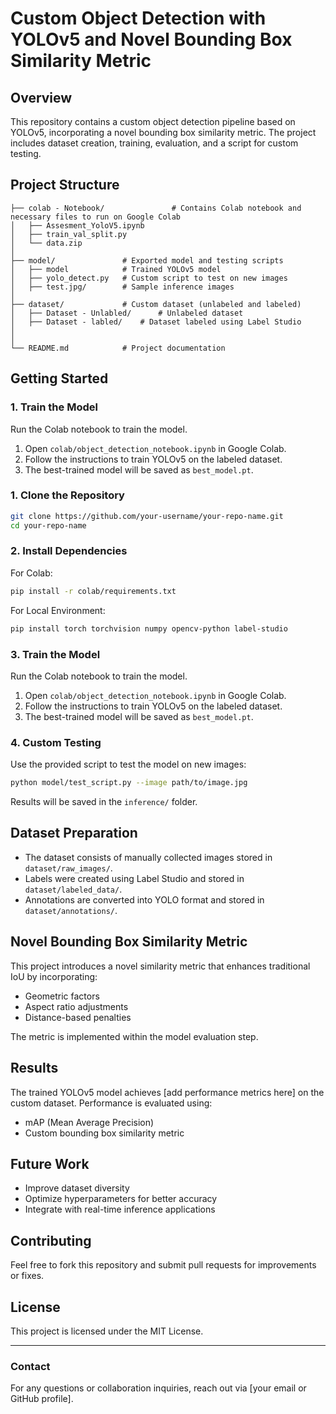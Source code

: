 # Custom Object Detection with YOLOv5 and Novel Bounding Box Similarity Metric

## Overview
This repository contains a custom object detection pipeline based on YOLOv5, incorporating a novel bounding box similarity metric. The project includes dataset creation, training, evaluation, and a script for custom testing.

## Project Structure
```
├── colab - Notebook/               # Contains Colab notebook and necessary files to run on Google Colab
│   ├── Assesment_YoloV5.ipynb
│   ├── train_val_split.py
│   └── data.zip
│
├── model/               # Exported model and testing scripts
│   ├── model            # Trained YOLOv5 model
│   ├── yolo_detect.py   # Custom script to test on new images
│   ├── test.jpg/        # Sample inference images
│
├── dataset/             # Custom dataset (unlabeled and labeled)
│   ├── Dataset - Unlabled/      # Unlabeled dataset
│   ├── Dataset - labled/    # Dataset labeled using Label Studio
│ 
│
└── README.md            # Project documentation
```

## Getting Started

### 1. Train the Model
Run the Colab notebook to train the model.
1. Open `colab/object_detection_notebook.ipynb` in Google Colab.
2. Follow the instructions to train YOLOv5 on the labeled dataset.
3. The best-trained model will be saved as `best_model.pt`.






### 1. Clone the Repository
```bash
git clone https://github.com/your-username/your-repo-name.git
cd your-repo-name
```

### 2. Install Dependencies
For Colab:
```bash
pip install -r colab/requirements.txt
```
For Local Environment:
```bash
pip install torch torchvision numpy opencv-python label-studio
```

### 3. Train the Model
Run the Colab notebook to train the model.
1. Open `colab/object_detection_notebook.ipynb` in Google Colab.
2. Follow the instructions to train YOLOv5 on the labeled dataset.
3. The best-trained model will be saved as `best_model.pt`.

### 4. Custom Testing
Use the provided script to test the model on new images:
```bash
python model/test_script.py --image path/to/image.jpg
```
Results will be saved in the `inference/` folder.

## Dataset Preparation
- The dataset consists of manually collected images stored in `dataset/raw_images/`.
- Labels were created using Label Studio and stored in `dataset/labeled_data/`.
- Annotations are converted into YOLO format and stored in `dataset/annotations/`.

## Novel Bounding Box Similarity Metric
This project introduces a novel similarity metric that enhances traditional IoU by incorporating:
- Geometric factors
- Aspect ratio adjustments
- Distance-based penalties

The metric is implemented within the model evaluation step.

## Results
The trained YOLOv5 model achieves [add performance metrics here] on the custom dataset. Performance is evaluated using:
- mAP (Mean Average Precision)
- Custom bounding box similarity metric

## Future Work
- Improve dataset diversity
- Optimize hyperparameters for better accuracy
- Integrate with real-time inference applications

## Contributing
Feel free to fork this repository and submit pull requests for improvements or fixes.

## License
This project is licensed under the MIT License.

---

### Contact
For any questions or collaboration inquiries, reach out via [your email or GitHub profile].

